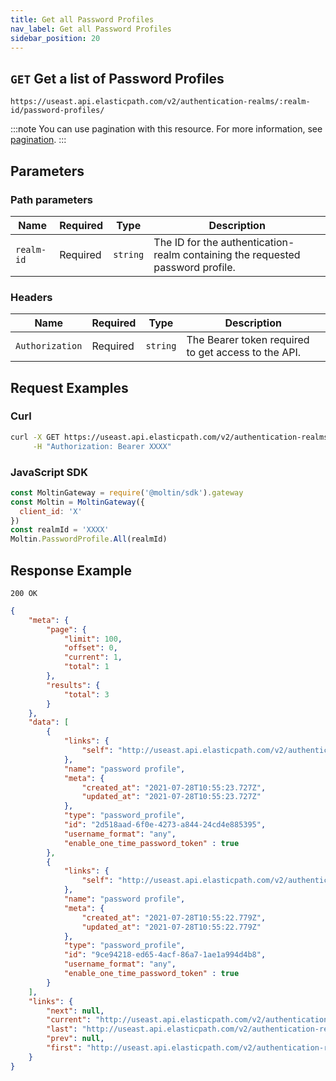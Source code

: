 ```yaml
---
title: Get all Password Profiles
nav_label: Get all Password Profiles
sidebar_position: 20
---
```



## `GET` Get a list of Password Profiles

```http
https://useast.api.elasticpath.com/v2/authentication-realms/:realm-id/password-profiles/
```

:::note
You can use pagination with this resource. For more information, see [pagination](/guides/Getting%20Started/api-overview/pagination).
:::

## Parameters

### Path parameters

| Name | Required | Type | Description |
| --- | --- | --- | --- |
| `realm-id` | Required | `string` | The ID for the authentication-realm containing the requested password profile. |

### Headers

| Name | Required | Type | Description |
| --- | --- | --- | --- |
| `Authorization` | Required | `string` | The Bearer token required to get access to the API. |

## Request Examples

### Curl

```bash
curl -X GET https://useast.api.elasticpath.com/v2/authentication-realms/:realm-id/password-profiles/ \
     -H "Authorization: Bearer XXXX"
```

### JavaScript SDK

```javascript
const MoltinGateway = require('@moltin/sdk').gateway
const Moltin = MoltinGateway({
  client_id: 'X'
})
const realmId = 'XXXX'
Moltin.PasswordProfile.All(realmId)
```

## Response Example

`200 OK`


```json
{
    "meta": {
        "page": {
            "limit": 100,
            "offset": 0,
            "current": 1,
            "total": 1
        },
        "results": {
            "total": 3
        }
    },
    "data": [
        {
            "links": {
                "self": "http://useast.api.elasticpath.com/v2/authentication-realms/43cf9609-de15-4118-bf0e-66707d29adca/password-profiles/2d518aad-6f0e-4273-a844-24cd4e885395"
            },
            "name": "password profile",
            "meta": {
                "created_at": "2021-07-28T10:55:23.727Z",
                "updated_at": "2021-07-28T10:55:23.727Z"
            },
            "type": "password_profile",
            "id": "2d518aad-6f0e-4273-a844-24cd4e885395",
            "username_format": "any",
            "enable_one_time_password_token" : true
        },
        {
            "links": {
                "self": "http://useast.api.elasticpath.com/v2/authentication-realms/43cf9609-de15-4118-bf0e-66707d29adca/password-profiles/9ce94218-ed65-4acf-86a7-1ae1a994d4b8"
            },
            "name": "password profile",
            "meta": {
                "created_at": "2021-07-28T10:55:22.779Z",
                "updated_at": "2021-07-28T10:55:22.779Z"
            },
            "type": "password_profile",
            "id": "9ce94218-ed65-4acf-86a7-1ae1a994d4b8",
            "username_format": "any",
            "enable_one_time_password_token" : true
        }
    ],
    "links": {
        "next": null,
        "current": "http://useast.api.elasticpath.com/v2/authentication-realms/43cf9609-de15-4118-bf0e-66707d29adca/password-profiles/?page%5Blimit%5D=100&page%5Boffset%5D=0",
        "last": "http://useast.api.elasticpath.com/v2/authentication-realms/43cf9609-de15-4118-bf0e-66707d29adca/password-profiles/?page%5Blimit%5D=100&page%5Boffset%5D=0",
        "prev": null,
        "first": "http://useast.api.elasticpath.com/v2/authentication-realms/43cf9609-de15-4118-bf0e-66707d29adca/password-profiles/?page%5Blimit%5D=100&page%5Boffset%5D=0"
    }
}
```
